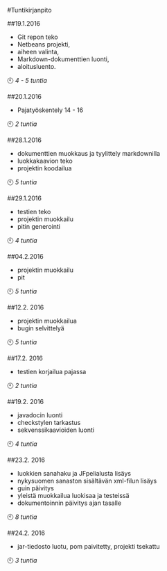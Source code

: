 #Tuntikirjanpito

##19.1.2016 

- Git repon teko
- Netbeans projekti,
- aiheen valinta, 
- Markdown-dokumenttien luonti, 
- aloitusluento.

:clock10: *4 - 5 tuntia*

##20.1.2016 
- Pajatyöskentely 14 - 16

:clock10: *2 tuntia*

##28.1.2016
- dokumenttien muokkaus ja tyylittely markdownilla
- luokkakaavion teko
- projektin koodailua

:clock10: *5 tuntia*

##29.1.2016
- testien teko
- projektin muokkailu
- pitin generointi

:clock10: *4 tuntia*

##04.2.2016
- projektin muokkailu
- pit

:clock10: *5 tuntia*

##12.2. 2016
- projektin muokkailua
- bugin selvittelyä

:clock10: *5 tuntia*

##17.2. 2016
- testien korjailua pajassa

:clock10: *2 tuntia*

##19.2. 2016
- javadocin luonti
- checkstylen tarkastus
- sekvenssikaavioiden luonti

:clock10: *4 tuntia*

##23.2. 2016
- luokkien sanahaku ja JFpelialusta lisäys
- nykysuomen sanaston sisältävän xml-filun lisäys
- guin päivitys
- yleistä muokkailua luokisaa ja testeissä
- dokumentoinnin päivitys ajan tasalle

:clock10: *8 tuntia*

##24.2. 2016
- jar-tiedosto luotu, pom paivitetty, projekti tsekattu

:clock10: *3 tuntia*










